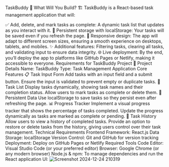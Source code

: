 TaskBuddy 🚀
What Will You Build? 🏗️
TaskBuddy is a React-based task management application that will:

✅ Add, delete, and mark tasks as complete: A dynamic task list that updates as you interact with it.
💾 Persistent storage with localStorage: Your tasks will be saved even if you refresh the page.
📱 Responsive design: The app will adapt to different screen sizes, ensuring a smooth experience on desktops, tablets, and mobiles.
✨ Additional features: Filtering tasks, clearing all tasks, and validating input to ensure data integrity.
🌐 Live deployment: By the end, you’ll deploy the app to platforms like GitHub Pages or Netlify, making it accessible to everyone.
Requirements for TaskBuddy Project 📝
Project Details
Name: TaskBuddy
Type: Task Management Application
Core Features
📋 Task Input Form
Add tasks with an input field and a submit button.
Ensure the input is validated to prevent empty or duplicate tasks.
📝 Task List
Display tasks dynamically, showing task names and their completion status.
Allow users to mark tasks as complete or delete them.
💾 Persistent Data
Use localStorage to save tasks so they persist even after refreshing the page.
📊 Progress Tracker
Implement a visual progress tracker that shows the percentage of tasks completed.
Update the progress dynamically as tasks are marked as complete or pending.
📜 Task History
Allow users to view a history of completed tasks.
Provide an option to restore or delete tasks from the history, giving users control over their task management.
Technical Requirements
Frontend Framework: React.js
Data Storage: localStorage
Version Control: Git and GitHub for version tracking
Deployment: Deploy on GitHub Pages or Netlify
Required Tools
Code Editor: Visual Studio Code (or your preferred editor)
Browser: Google Chrome (or any modern browser)
Node.js & npm: To manage dependencies and run the React application
UI:
![Screenshot 2024-12-24 210319](https://github.com/user-attachments/assets/66fdc74a-4306-471f-a089-a05464700025)

